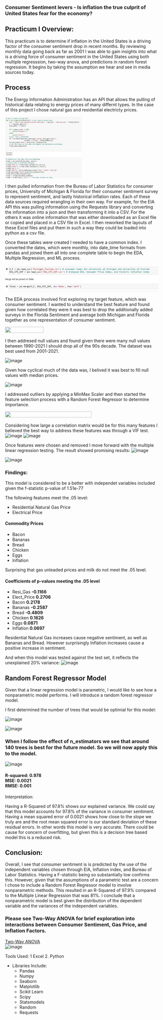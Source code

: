 ### Consumer Sentiment levers - Is inflation the true culprit of United States fear for the economy?


## Practicum I Overview:
   This practicum is to determine if inflation in the United States is a driving factor of the consumer sentiment drop in recent months. By reviewing monthly data going back as far as 2001 I was able to gain insights into what is a driving force of consumer sentiment in the United States using both multiple regresssion, two-way anova, and predictions in random forest regression. It begins by taking the assumption we hear and see in media sources today. 
   
   ## Process
   
   The Energy Information Administration has an API that allows the pulling of historical data relating to energy prices of many differnt types. In the case of this project I chose natural gas and residential electricty prices.
  

 
<img src="https://github.com/stiznan/stiznan/blob/main/Energy%20Cost%2C%20Inflation%2C%20Consumer%20Sentiment/Images/EIA%20API%20Code.JPG" width=50% height=50%>
   
   
   I then pulled information from the Bureau of Labor Statistics for consumer prices, University of Michigan & Florida for their consumer sentiment survey to represent sentiment, and lastly historical inflation rates. Each of these data sources required wrangling in their own way. For example, for the EIA API this was pulling information using the Requests library and converting the information into a json and then transforming it into a CSV. For the others it was online information that was either downloaded as an Excel file or copied and placed in a CSV file in Excel. I then reworked the layouts of these Excel files and put them in such a way they could be loaded into python as a csv file. 
   
   Once these tables were created I needed to have a common index. I converted the dates, which were monthly, into date_time formats from pandas and joined them all into one complete table to begin the EDA, Multiple Regression, and ML process. 
  
   <img src="https://github.com/stiznan/stiznan/blob/main/Energy%20Cost%2C%20Inflation%2C%20Consumer%20Sentiment/Images/Merge%20Index.JPG">
   
   The EDA process involved first exploring my target feature, which was consumer sentiment. I wanted to understand the best feature and found given how correlated they were it was best to drop the additionally added surveys in the Florida Sentiment and average both Michigan and Florida together as one representation of consumer sentiment.
   
  <img src="https://user-images.githubusercontent.com/70237462/145614678-0cd8c10b-5836-4b13-b54f-08b87cf0035c.png" width=50% height=50%>
  
  I then addresed null values and found given there were many null values between 1990-2021 I should drop all of the 90s decade. The dataset was best used from 2001-2021. 
  
  ![image](https://user-images.githubusercontent.com/70237462/145615290-e734bb71-4c71-4b32-87a4-8bc793d2aca5.png)
  
  Given how cyclical much of the data was, I belived it was best to fill null values with median prices.
  
  ![image](https://user-images.githubusercontent.com/70237462/145615439-450facd8-3df3-4dfe-9fc7-5c02d203a339.png)
  
  I addressed outliers by applying a MinMax Scaler and then started the feature selection process with a Random Forest Regressor to determine importance.
  
 <img src="https://user-images.githubusercontent.com/70237462/145615713-5f306e5e-d866-4351-9bd9-ab0cfffcb2d6.png" width=75% height=75%>
 
 Considering how large a correlation matrix would be for this many features I believed the best way to address these features was through a VIF test.
 ![image](https://user-images.githubusercontent.com/70237462/145616128-c49b409e-18b2-4f7f-80bf-5c4f0542e107.png)
 ![image](https://user-images.githubusercontent.com/70237462/145616270-9566a22c-8c91-423f-97b9-b71870b1819e.png)
 
 Once features were chosen and removed I move forward with the multiple linear regression testing. The result showed promising results:
 ![image](https://user-images.githubusercontent.com/70237462/145616522-ea11fd7e-b514-4ee5-af30-e3ebfcd862b1.png)
 
 ![image](https://user-images.githubusercontent.com/70237462/145616560-191ab0e7-63c1-40e8-9ead-2b821f71ad45.png)

### Findings:

This model is considered to be a better with independet variables included given the f-statistic p-value of 1.51e-77

The following features meet the .05 level:
- Residential Natural Gas Price
- Electrical Price <br>
#### Commodity Prices <br>
- Bacon
- Bananas 
- Bread
- Chicken
- Eggs
- Inflation

Surprising that gas unleaded prices and milk do not meet the .05 level. 

#### Coefficients of p-values meeting the .05 level

- Resi_Gas	__-0.1166__
- Elect_Price	__0.2706__
- Bacon __0.2178__	
- Bananas 	__-0.2587__	
- Bread 	__-0.4809__
- Chicken __0.1626__
- Eggs __0.0871__
- Inflation	__0.0697__

Residential Natural Gas increases cause negative sentiment, as well as Bananas and Bread. However surprisingly Inflation increases cause a positive increase in sentiment. 

And when this model was tested against the test set, it reflects the unexplained 20% variance:
![image](https://user-images.githubusercontent.com/70237462/145617105-059d4009-de0f-4222-8301-db288813231a.png)


## Random Forest Regressor Model
Given that a linear regression model is parametric, I would like to see how a nonparametric model performs. I will introduce a random forest regressor model. 

I first determined the number of trees that would be optimial for this model:

![image](https://user-images.githubusercontent.com/70237462/145618143-88b26327-4de6-4bab-b4fe-1e0828ba1408.png)


![image](https://user-images.githubusercontent.com/70237462/145617934-72efee57-be2e-4dde-9499-24f49742a0a2.png)

### When I follow the effect of n_estimators we see that around 140 trees is best for the future model. So we will now apply this to the model. 


![image](https://user-images.githubusercontent.com/70237462/145617901-2c8b1dc2-5b6c-46f4-9c1d-5d00faeaccd1.png)


#### R-squared: 0.978<br>MSE:  0.0021<br>RMSE:  0.001<br>
Interpretation:

Having a R-Squared of 97.8% shows our explained variance. We could say that this model accounts for 97.8% of the variance in consumer sentiment. Having a mean squared error of 0.0021 shows how close to the slope we truly are and the root mean squared error is our standard deviation of these residual errors. In other words this model is very accurate. There could be cause for concern of overfitting, but given this is a decision tree based model this is a reduced risk.  

## Conclusion:<br>

Overall, I see that consumer sentiment is is predicted by the use of the independent variables chosen through EIA, Inflation index, and Bureau of Labor Statistics. Having a F-statistic being so substantially low confirms this. However, given that the assumptions of a parametric test are a concern I chose to include a Random Forest Regressor model to involve nonparametric methods. This resulted in an R-Squared of 97.9% compared to the Multiple Linear Regression that was 81%. I conclude that a nonparametric model is best given the distribution of the dependent variable and the variances of the independent variables.


### Please see Two-Way ANOVA for brief exploration into interactions between Consumer Sentiment, Gas Price, and Inflation Factors.

[Two-Way ANOVA](https://github.com/stiznan/stiznan/blob/main/Energy%20Cost%2C%20Inflation%2C%20Consumer%20Sentiment/Two-way%20ANOVA.ipynb)<br>
![image](https://user-images.githubusercontent.com/70237462/145618839-e62e2b24-ec1f-446a-987d-a6b184cf216b.png)

Tools Used:
1 Excel
2. Python
- Libraries Include:
    - Pandas
    - Numpy
    - Seaborn
    - Matplotlib
    - Scikit Learn
    - Scipy
    - Statsmodels
    - Random
    - Requests
    
